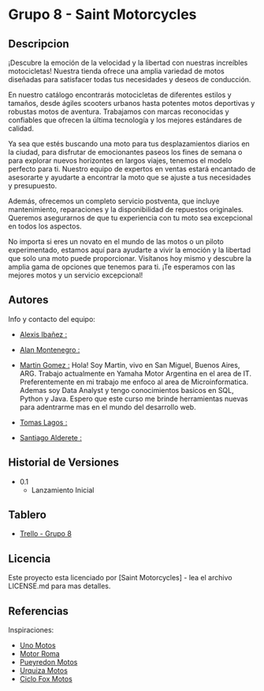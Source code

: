 # Grupo 8 - Saint Motorcycles

## Descripcion

¡Descubre la emoción de la velocidad y la libertad con nuestras increíbles motocicletas! Nuestra tienda ofrece una amplia variedad de motos diseñadas para satisfacer todas tus necesidades y deseos de conducción.

En nuestro catálogo encontrarás motocicletas de diferentes estilos y tamaños, desde ágiles scooters urbanos hasta potentes motos deportivas y robustas motos de aventura. Trabajamos con marcas reconocidas y confiables que ofrecen la última tecnología y los mejores estándares de calidad.

Ya sea que estés buscando una moto para tus desplazamientos diarios en la ciudad, para disfrutar de emocionantes paseos los fines de semana o para explorar nuevos horizontes en largos viajes, tenemos el modelo perfecto para ti. Nuestro equipo de expertos en ventas estará encantado de asesorarte y ayudarte a encontrar la moto que se ajuste a tus necesidades y presupuesto.

Además, ofrecemos un completo servicio postventa, que incluye mantenimiento, reparaciones y la disponibilidad de repuestos originales. Queremos asegurarnos de que tu experiencia con tu moto sea excepcional en todos los aspectos.

No importa si eres un novato en el mundo de las motos o un piloto experimentado, estamos aquí para ayudarte a vivir la emoción y la libertad que solo una moto puede proporcionar. Visítanos hoy mismo y descubre la amplia gama de opciones que tenemos para ti. ¡Te esperamos con las mejores motos y un servicio excepcional!

## Autores

Info y contacto del equipo:

* [Alexis Ibañez :]()

* [Alan Montenegro :]()

* [Martin Gomez :](https://www.linkedin.com/in/mhgomez/)
 Hola! Soy Martin, vivo en San Miguel, Buenos Aires, ARG. Trabajo actualmente en Yamaha Motor Argentina en el area de IT. Preferentemente en mi trabajo me enfoco al area de Microinformatica. Ademas soy Data Analyst y tengo conocimientos basicos en SQL, Python y Java. Espero que este curso me brinde herramientas nuevas para adentrarme mas en el mundo del desarrollo web.

* [Tomas Lagos :]()


* [Santiago Alderete :]()


## Historial de Versiones

* 0.1
    * Lanzamiento Inicial

## Tablero

* [Trello - Grupo 8](https://trello.com/b/7C1mFCNF/full-stack-grupo-8)

## Licencia

Este proyecto esta licenciado por [Saint Motorcycles] - lea el archivo LICENSE.md para mas detalles.

## Referencias

Inspiraciones:
* [Uno Motos](https://www.unomotos.com.ar/)
* [Motor Roma](http://www.motoroma.com.ar/)
* [Pueyredon Motos](https://pueyrredonmotos.com/)
* [Urquiza Motos](https://urquizamotos.com.ar/)
* [Ciclo Fox Motos](https://www.ciclofoxmotos.com.ar/)

